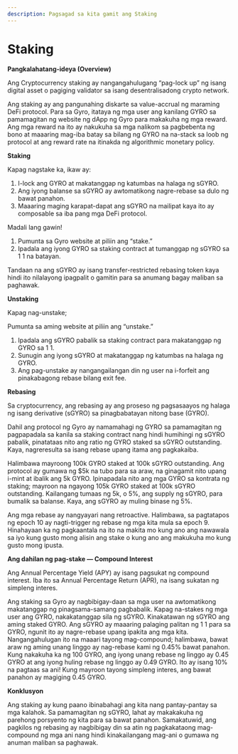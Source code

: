 ```yaml
---
description: Pagsagad sa kita gamit ang Staking
---
```


# Staking

**Pangkalahatang-ideya (Overview)**

Ang Cryptocurrency staking ay nangangahulugang “pag-lock up” ng isang digital asset o pagiging validator sa isang desentralisadong crypto network.

Ang staking ay ang pangunahing diskarte sa value-accrual ng maraming DeFi protocol. Para sa Gyro, itataya ng mga user ang kanilang GYRO sa pamamagitan ng website ng dApp ng Gyro para makakuha ng mga reward. Ang mga reward na ito ay nakukuha sa mga nalikom sa pagbebenta ng bono at maaaring mag-iba batay sa bilang ng GYRO na na-stack sa loob ng protocol at ang reward rate na itinakda ng algorithmic monetary policy.

**Staking**

Kapag nagstake ka, ikaw ay:&#x20;

1. I-lock ang GYRO at makatanggap ng katumbas na halaga ng sGYRO.&#x20;
2. Ang iyong balanse sa sGYRO ay awtomatikong nagre-rebase sa dulo ng bawat panahon.&#x20;
3. Maaaring maging karapat-dapat ang sGYRO na mailipat kaya ito ay composable sa iba pang mga DeFi protocol.

Madali lang gawin!

1. Pumunta sa Gyro website at piliin ang “stake.”&#x20;
2. Ipadala ang iyong GYRO sa staking contract at tumanggap ng sGYRO sa 1 1 na batayan.

Tandaan na ang sGYRO ay isang transfer-restricted rebasing token kaya hindi ito nilalayong ipagpalit o gamitin para sa anumang bagay maliban sa paghawak.

**Unstaking**

Kapag nag-unstake;

Pumunta sa aming website at piliin ang “unstake.”&#x20;

1. Ipadala ang sGYRO pabalik sa staking contract para makatanggap ng GYRO sa 1 1.&#x20;
2. Sunugin ang iyong sGYRO at makatanggap ng katumbas na halaga ng GYRO.&#x20;
3. Ang pag-unstake ay nangangailangan din ng user na i-forfeit ang pinakabagong rebase bilang exit fee.

**Rebasing**

Sa cryptocurrency, ang rebasing ay ang proseso ng pagsasaayos ng halaga ng isang derivative (sGYRO) sa pinagbabatayan nitong base (GYRO).

Dahil ang protocol ng Gyro ay namamahagi ng GYRO sa pamamagitan ng pagpapadala sa kanila sa staking contract nang hindi humihingi ng sGYRO pabalik, pinatataas nito ang ratio ng GYRO staked sa sGYRO outstanding. Kaya, nagreresulta sa isang rebase upang itama ang pagkakaiba.

Halimbawa mayroong 100k GYRO staked at 100k sGYRO outstanding. Ang protocol ay gumawa ng $5k na tubo para sa araw, na ginagamit nito upang i-mint at ibalik ang 5k GYRO. Ipinapadala nito ang mga GYRO sa kontrata ng staking; mayroon na ngayong 105k GYRO staked at 100k sGYRO outstanding. Kailangang tumaas ng 5k, o 5%, ang supply ng sGYRO, para bumalik sa balanse. Kaya, ang sGYRO ay muling binase ng 5%.

Ang mga rebase ay nangyayari nang retroactive. Halimbawa, sa pagtatapos ng epoch 10 ay nagti-trigger ng rebase ng mga kita mula sa epoch 9. Hinahayaan ka ng pagkaantala na ito na makita mo kung ano ang nawawala sa iyo kung gusto mong alisin ang stake o kung ano ang makukuha mo kung gusto mong ipusta.

**Ang dahilan ng pag-stake — Compound Interest**

Ang Annual Percentage Yield (APY) ay isang pagsukat ng compound interest. Iba ito sa Annual Percentage Return (APR), na isang sukatan ng simpleng interes.

Ang staking sa Gyro ay nagbibigay-daan sa mga user na awtomatikong makatanggap ng pinagsama-samang pagbabalik. Kapag na-stakes ng mga user ang GYRO, nakakatanggap sila ng sGYRO. Kinakatawan ng sGYRO ang aming staked GYRO. Ang sGYRO ay maaaring palaging palitan ng 1 1 para sa GYRO, ngunit ito ay nagre-rebase upang ipakita ang mga kita. Nangangahulugan ito na maaari tayong mag-compound; halimbawa, bawat araw ng aming unang linggo ay nag-rebase kami ng 0.45% bawat panahon. Kung nakakuha ka ng 100 GYRO, ang iyong unang rebase ng linggo ay 0.45 GYRO at ang iyong huling rebase ng linggo ay 0.49 GYRO. Ito ay isang 10% na pagtaas sa ani! Kung mayroon tayong simpleng interes, ang bawat panahon ay magiging 0.45 GYRO.

**Konklusyon**

Ang staking ay kung paano ibinabahagi ang kita nang pantay-pantay sa mga kalahok. Sa pamamagitan ng sGYRO, lahat ay makakakuha ng parehong porsyento ng kita para sa bawat panahon. Samakatuwid, ang pagkilos ng rebasing ay nagbibigay din sa atin ng pagkakataong mag-compound ng mga ani nang hindi kinakailangang mag-ani o gumawa ng anuman maliban sa paghawak.
